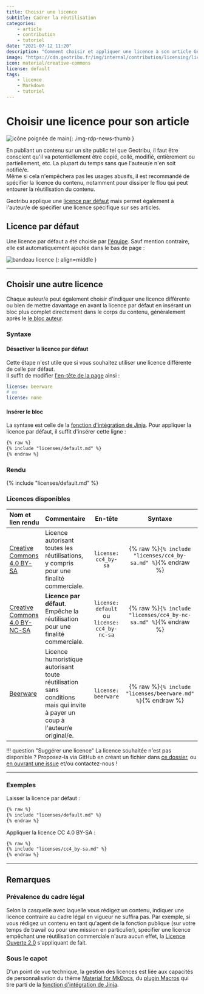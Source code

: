 ```yaml
---
title: Choisir une licence
subtitle: Cadrer la réutilisation
categories:
    - article
    - contribution
    - tutoriel
date: "2021-07-12 11:20"
description: "Comment choisir et appliquer une licence à son article Geotribu."
image: "https://cdn.geotribu.fr/img/internal/contribution/licensing/license_block.png"
icon: material/creative-commons
license: default
tags:
    - licence
    - Markdown
    - tutoriel
---
```


# Choisir une licence pour son article

![icône poignée de main](https://cdn.geotribu.fr/img/internal/icons-rdp-news/lobby.png "icône poignée de main"){: .img-rdp-news-thumb }

En publiant un contenu sur un site public tel que Geotribu, il faut être conscient qu'il va potentiellement être copié, collé, modifié, entièrement ou partiellement, etc. La plupart du temps sans que l'auteur/e n'en soit notifié/e.  
Même si cela n'empêchera pas les usages abusifs, il est recommandé de spécifier la licence du contenu, notamment pour dissiper le flou qui peut entourer la réutilisation du contenu.

Geotribu applique une [licence par défaut](#licence-par-defaut) mais permet également à l'auteur/e de spécifier une licence spécifique sur ses articles.

## Licence par défaut

Une licence par défaut a été choisie par [l'équipe](/team/). Sauf mention contraire, elle est automatiquement ajoutée dans le bas de page :

![bandeau licence](https://cdn.geotribu.fr/img/internal/contribution/licensing/license_default.png "Bandeau licence bas de page")
{: align=middle }

----

## Choisir une autre licence

Chaque auteur/e peut également choisir d'indiquer une licence différente ou bien de mettre davantage en avant la licence par défaut en insérant un bloc plus complet directement dans le corps du contenu, généralement après le [le bloc auteur](/guides/authoring/#bloc-auteur).

### Syntaxe

#### Désactiver la licence par défaut

Cette étape n'est utile que si vous souhaitez utiliser une licence différente de celle par défaut.  
Il suffit de modifier [l'en-tête de la page](/guides/metadata_yaml_frontmatter/) ainsi :

```yaml
license: beerware
# ou
license: none
```

#### Insérer le bloc

La syntaxe est celle de la [fonction d'intégration de Jinja](https://jinja.palletsprojects.com/en/latest/templates/#include). Pour appliquer la licence par défaut, il suffit d'insérer cette ligne :

```markdown
{% raw %}
{% include "licenses/default.md" %}
{% endraw %}
```

### Rendu

{% include "licenses/default.md" %}

### Licences disponibles

| Nom et lien rendu | Commentaire | En-tête | Syntaxe |
| :---------------- | :---------- | :-----: | :-----: |
| [Creative Commons 4.0 BY-SA](/toc_nav_ignored/snippets/licenses/cc4_by-sa/) | Licence autorisant toutes les réutilisations, y compris pour une finalité commerciale. | `license: cc4_by-sa` | {% raw %}`{% include "licenses/cc4_by-sa.md" %}`{% endraw %} |
| [Creative Commons 4.0 BY-NC-SA](/toc_nav_ignored/snippets/licenses/cc4_by-nc-sa/) | **Licence par défaut**. Empêche la réutilisation pour une finalité commerciale. | `license: default` ou `license: cc4_by-nc-sa` | {% raw %}`{% include "licenses/cc4_by-nc-sa.md" %}`{% endraw %} |
| [Beerware](/toc_nav_ignored/snippets/licenses/beerware/) | Licence humoristique autorisant toute réutilisation sans conditions mais qui invite à payer un coup à l'auteur/e original/e. | `license: beerware` | {% raw %}`{% include "licenses/beerware.md" %}`{% endraw %} |

!!! question "Suggérer une licence"
    La licence souhaitée n'est pas disponible ? Proposez-la via GitHub en créant un fichier dans [ce dossier](https://github.com/geotribu/website/tree/master/content/toc_nav_ignored/snippets/licenses), ou [en ouvrant une issue](https://github.com/geotribu/website/issues/new?title=Ajout%20d%27une%20licence) et/ou contactez-nous !

----

### Exemples

Laisser la licence par défaut :

```markdown
{% raw %}
{% include "licenses/default.md" %}
{% endraw %}
```

Appliquer la licence CC 4.0 BY-SA :

```markdown
{% raw %}
{% include "licenses/cc4_by-sa.md" %}
{% endraw %}
```

----

## Remarques

### Prévalence du cadre légal

Selon la casquelle avec laquelle vous rédigez un contenu, indiquer une licence contraire au cadre légal en vigueur ne suffira pas. Par exemple, si vous rédigez un contenu en tant qu'agent de la fonction publique (sur votre temps de travail ou pour une mission en particulier), spécifier une licence empêchant une réutilisation commerciale n'aura aucun effet, la [Licence Ouverte 2.0] s'appliquant de fait.

### Sous le capot

D'un point de vue technique, la gestion des licences est liée aux capacités de personnalisation du thème [Material for MkDocs](https://squidfunk.github.io/mkdocs-material/customization/), du [plugin Macros](https://mkdocs-macros-plugin.readthedocs.io/en/latest/) qui tire parti de la [fonction d'intégration de Jinja](https://jinja.palletsprojects.com/en/latest/templates/#include).

<!-- Hyperlinks reference -->
[Licence Ouverte 2.0]: https://www.etalab.gouv.fr/wp-content/uploads/2017/04/ETALAB-Licence-Ouverte-v2.0.pdf
